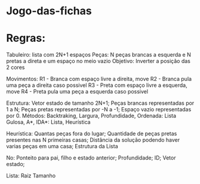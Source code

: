 # Jogo-das-fichas
# Regras:
Tabuleiro: lista com 2N+1 espaços
Peças: N peças brancas a esquerda e N pretas a direta e um espaço no meio vazio
Objetivo: Inverter a posição das 2 cores

Movimentos:
R1 - Branca com espaço livre a direita, move
R2 - Branca pula uma peça a direita caso possivel
R3 - Preta com espaço livre a esquerda, move
R4 - Preta pula uma peça a esquerda caso possivel

Estrutura:
Vetor estado de tamanho 2N+1;
Peças brancas representadas por 1 a N;
Peças pretas representadas por -N a -1;
Espaço vazio representadas por 0.
Métodos:
Backtraking, Largura, Profundidade, Ordenada:
Lista
Gulosa, A*, IDA*:
Lista, Heurística

Heurística:
Quantas peças fora do lugar;
Quantidade de peças pretas presentes nas N primeiras casas;
Distância da solução podendo haver varias peças em uma casa;
Estrutura da Lista

No:
Ponteito para pai, filho e estado anterior;
Profundidade;
ID;
Vetor estado;

Lista:
Raiz
Tamanho
